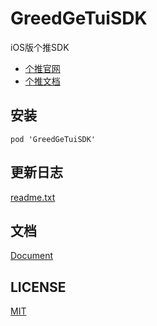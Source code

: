 # GreedGeTuiSDK

iOS版个推SDK

* [个推官网](getui.com)
* [个推文档](http://docs.getui.com/pages/viewpage.action?pageId=589866)

## 安装

```
pod 'GreedGeTuiSDK'
```

## 更新日志

[readme.txt](readme.txt)

## 文档

[Document](Document)

## LICENSE

[MIT](LICENSE)
